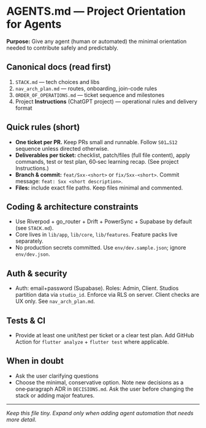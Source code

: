 # AGENTS.md — Project Orientation for Agents

**Purpose:** Give any agent (human or automated) the minimal orientation needed to contribute safely and predictably.

## Canonical docs (read first)

1. `STACK.md` — tech choices and libs
2. `nav_arch_plan.md` — routes, onboarding, join-code rules
3. `ORDER_OF_OPERATIONS.md` — ticket sequence and milestones
4. Project **Instructions** (ChatGPT project) — operational rules and delivery format

## Quick rules (short)

- **One ticket per PR.** Keep PRs small and runnable. Follow `S01…S12` sequence unless directed otherwise.
- **Deliverables per ticket:** checklist, patch/files (full file content), apply commands, test or test plan, 60‑sec learning recap. (See project Instructions.)
- **Branch & commit:** `feat/Sxx-<short>` or `fix/Sxx-<short>`. Commit message: `feat: Sxx <short description>`.
- **Files:** include exact file paths. Keep files minimal and commented.

## Coding & architecture constraints

- Use Riverpod + go\_router + Drift + PowerSync + Supabase by default (see `STACK.md`).
- Core lives in `lib/app`, `lib/core`, `lib/features`. Feature packs live separately.
- No production secrets committed. Use `env/dev.sample.json`; ignore `env/dev.json`.

## Auth & security

- Auth: email+password (Supabase). Roles: Admin, Client. Studios partition data via `studio_id`. Enforce via RLS on server. Client checks are UX only. See `nav_arch_plan.md`.

## Tests & CI

- Provide at least one unit/test per ticket or a clear test plan. Add GitHub Action for `flutter analyze` + `flutter test` where applicable.

## When in doubt

- Ask the user clarifying questions
- Choose the minimal, conservative option. Note new decisions as a one‑paragraph ADR in `DECISIONS.md`. Ask the user before changing the stack or adding major features.

---

*Keep this file tiny. Expand only when adding agent automation that needs more detail.*

